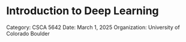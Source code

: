 # Introduction to Deep Learning

Category: CSCA 5642
Date: March 1, 2025
Organization: University of Colorado Boulder
